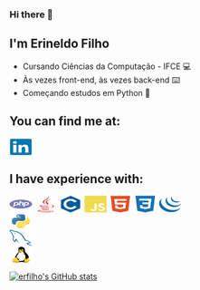 ### Hi there 👋
## I'm Erineldo Filho
- Cursando Ciências da Computação - IFCE :computer:
- Às vezes front-end, às vezes back-end :keyboard:
- Começando estudos em Python :snake:
## You can find me at:

<a href="https://www.linkedin.com/in/erxfilho/" target="_blank">
  <img align="center" width="40" height="30" src="https://raw.githubusercontent.com/devicons/devicon/master/icons/linkedin/linkedin-original.svg" alt="erfilho_linkedin"></img>
</a> <br>

## I have experience with:
<code><img align="center" height="30" width="40" style="max-width: 100%;" alt="php" src="https://raw.githubusercontent.com/devicons/devicon/master/icons/php/php-plain.svg"></code>
<code><img align="center" height="30" width="40" style="max-width: 100%;" alt="java" src="https://raw.githubusercontent.com/devicons/devicon/master/icons/java/java-plain.svg"></code>
<code><img align="center" height="30" width="40" style="max-width: 100%;" alt="c" src="https://raw.githubusercontent.com/devicons/devicon/master/icons/c/c-plain.svg"></code>
<code><img align="center" height="30" width="40" style="max-width: 100%;" alt="js" src="https://raw.githubusercontent.com/devicons/devicon/master/icons/javascript/javascript-plain.svg"></code>
<code><img align="center" height="30" width="40" style="max-width: 100%;" alt="html" src="https://raw.githubusercontent.com/devicons/devicon/master/icons/html5/html5-plain.svg"></code>
<code><img align="center" height="30" width="40" style="max-width: 100%;" alt="css" src="https://raw.githubusercontent.com/devicons/devicon/master/icons/css3/css3-plain.svg"></code>
<code><img align="center" height="30" width="40" style="max-width: 100%;" alt="jquery" src="https://raw.githubusercontent.com/devicons/devicon/master/icons/jquery/jquery-plain.svg"></code>
<code> <img align="center" height="30" width="40" style="max-width: 100%;" alt="python" src="https://raw.githubusercontent.com/devicons/devicon/master/icons/python/python-original.svg"></code>
<code> <img align="center" height="30" width="40" style="max-width: 100%;" alt="mysql" src="https://raw.githubusercontent.com/devicons/devicon/master/icons/mysql/mysql-plain.svg"> </code>
<code><img align="center" height="30" width="40" style="max-width: 100%;" alt="linux" src="https://raw.githubusercontent.com/devicons/devicon/master/icons/linux/linux-original.svg"></code> <br>

[![erfilho's GitHub stats](https://github-readme-stats.vercel.app/api?username=erfilho&theme=highcontrast&show_icons=true)](https://github.com/anuraghazra/github-readme-stats)
<!--
**erfilho/erfilho** is a ✨ _special_ ✨ repository because its `README.md` (this file) appears on your GitHub profile.

Here are some ideas to get you started:

- 🔭 I’m currently working on ...
- 🌱 I’m currently learning ...
- 👯 I’m looking to collaborate on ...
- 🤔 I’m looking for help with ...
- 💬 Ask me about ...
- 📫 How to reach me: ...
- 😄 Pronouns: ...
- ⚡ Fun fact: ...
-->
